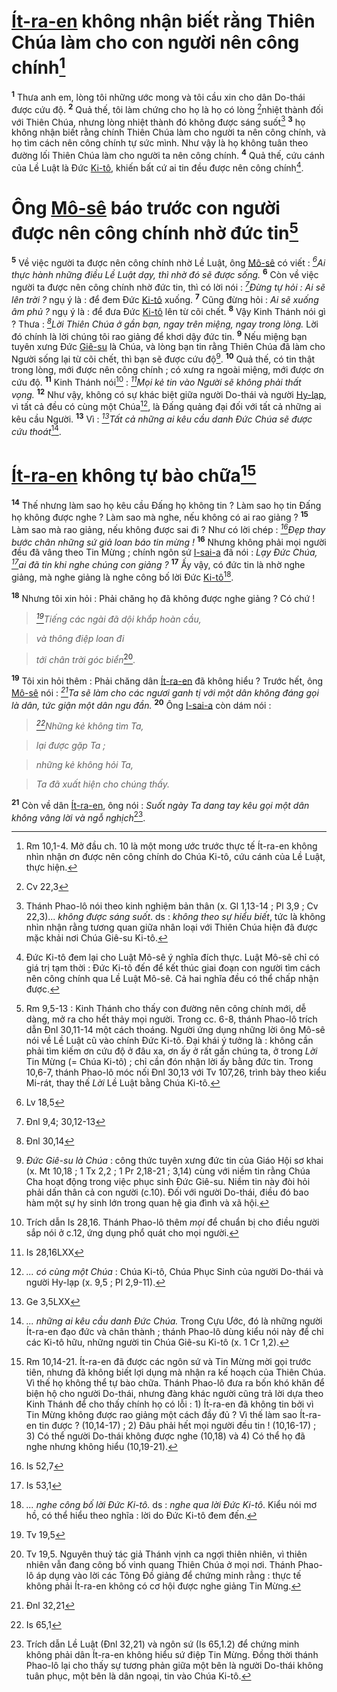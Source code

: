 # [Ít-ra-en]() không nhận biết rằng Thiên Chúa làm cho con người nên công chính[^1]
<sup><b>1</b></sup> Thưa anh em, lòng tôi những ước mong và tôi cầu xin cho dân Do-thái được cứu độ. <sup><b>2</b></sup> Quả thế, tôi làm chứng cho họ là họ có lòng [^1*]nhiệt thành đối với Thiên Chúa, nhưng lòng nhiệt thành đó không được sáng suốt[^2] <sup><b>3</b></sup> họ không nhận biết rằng chính Thiên Chúa làm cho người ta nên công chính, và họ tìm cách nên công chính tự sức mình. Như vậy là họ không tuân theo đường lối Thiên Chúa làm cho người ta nên công chính. <sup><b>4</b></sup> Quả thế, cứu cánh của Lề Luật là Đức [Ki-tô](), khiến bất cứ ai tin đều được nên công chính[^3].


# Ông [Mô-sê]() báo trước con người được nên công chính nhờ đức tin[^4]
<sup><b>5</b></sup> Về việc người ta được nên công chính nhờ Lề Luật, ông [Mô-sê]() có viết : *[^2*]Ai thực hành những điều Lề Luật dạy, thì nhờ đó sẽ được sống.* <sup><b>6</b></sup> Còn về việc người ta được nên công chính nhờ đức tin, thì có lời nói : *[^3*]Đừng tự hỏi : Ai sẽ lên trời ?* ngụ ý là : để đem Đức [Ki-tô]() xuống. <sup><b>7</b></sup> Cũng đừng hỏi : *Ai sẽ xuống âm phủ ?* ngụ ý là : để đưa Đức [Ki-tô]() lên từ cõi chết. <sup><b>8</b></sup> Vậy Kinh Thánh nói gì ? Thưa : *[^4*]Lời Thiên Chúa ở gần bạn, ngay trên miệng, ngay trong lòng.* Lời đó chính là lời chúng tôi rao giảng để khơi dậy đức tin. <sup><b>9</b></sup> Nếu miệng bạn tuyên xưng Đức [Giê-su]() là Chúa, và lòng bạn tin rằng Thiên Chúa đã làm cho Người sống lại từ cõi chết, thì bạn sẽ được cứu độ[^5]. <sup><b>10</b></sup> Quả thế, có tin thật trong lòng, mới được nên công chính ; có xưng ra ngoài miệng, mới được ơn cứu độ. <sup><b>11</b></sup> Kinh Thánh nói[^6] : *[^5*]Mọi kẻ tin vào Người sẽ không phải thất vọng.* <sup><b>12</b></sup> Như vậy, không có sự khác biệt giữa người Do-thái và người [Hy-lạp](), vì tất cả đều có cùng một Chúa[^7], là Đấng quảng đại đối với tất cả những ai kêu cầu Người. <sup><b>13</b></sup> Vì : *[^6*]Tất cả những ai kêu cầu danh Đức Chúa sẽ được cứu thoát*[^8].


# [Ít-ra-en]() không tự bào chữa[^9]
<sup><b>14</b></sup> Thế nhưng làm sao họ kêu cầu Đấng họ không tin ? Làm sao họ tin Đấng họ không được nghe ? Làm sao mà nghe, nếu không có ai rao giảng ? <sup><b>15</b></sup> Làm sao mà rao giảng, nếu không được sai đi ? Như có lời chép : *[^7*]Đẹp thay bước chân những sứ giả loan báo tin mừng !* <sup><b>16</b></sup> Nhưng không phải mọi người đều đã vâng theo Tin Mừng ; chính ngôn sứ [I-sai-a]() đã nói : *Lạy Đức Chúa, [^8*]ai đã tin khi nghe chúng con giảng ?* <sup><b>17</b></sup> Ấy vậy, có đức tin là nhờ nghe giảng, mà nghe giảng là nghe công bố lời Đức [Ki-tô]()[^10].

<sup><b>18</b></sup> Nhưng tôi xin hỏi : Phải chăng họ đã không được nghe giảng ? Có chứ !


> *[^9*]Tiếng các ngài đã dội khắp hoàn cầu,*
>


> *và thông điệp loan đi*
>


> *tới chân trời góc biển*[^11].
>

<sup><b>19</b></sup> Tôi xin hỏi thêm : Phải chăng dân [Ít-ra-en]() đã không hiểu ? Trước hết, ông [Mô-sê]() nói : *[^10*]Ta sẽ làm cho các ngươi ganh tị với một dân không đáng gọi là dân, tức giận một dân ngu đần.* <sup><b>20</b></sup> Ông [I-sai-a]() còn dám nói :


> *[^11*]Những kẻ không tìm Ta,*
>


> *lại được gặp Ta ;*
>


> *những kẻ không hỏi Ta,*
>


> *Ta đã xuất hiện cho chúng thấy.*
>

<sup><b>21</b></sup> Còn về dân [Ít-ra-en](), ông nói : *Suốt ngày Ta dang tay kêu gọi một dân không vâng lời và ngỗ nghịch*[^12].

[^1]: Rm 10,1-4. Mở đầu ch. 10 là một mong ước trước thực tế Ít-ra-en không nhìn nhận ơn được nên công chính do Chúa Ki-tô, cứu cánh của Lề Luật, thực hiện.
[^2]: Thánh Phao-lô nói theo kinh nghiệm bản thân (x. Gl 1,13-14 ; Pl 3,9 ; Cv 22,3)... *không được sáng suốt*. ds : *không theo sự hiểu biết*, tức là không nhìn nhận rằng tương quan giữa nhân loại với Thiên Chúa hiện đã được mặc khải nơi Chúa Giê-su Ki-tô.
[^3]: Đức Ki-tô đem lại cho Luật Mô-sê ý nghĩa đích thực. Luật Mô-sê chỉ có giá trị tạm thời : Đức Ki-tô đến để kết thúc giai đoạn con người tìm cách nên công chính qua Lề Luật Mô-sê. Cả hai nghĩa đều có thể chấp nhận được.
[^4]: Rm 9,5-13 : Kinh Thánh cho thấy con đường nên công chính mới, dễ dàng, mở ra cho hết thảy mọi người. Trong cc. 6-8, thánh Phao-lô trích dẫn Đnl 30,11-14 một cách thoáng. Người ứng dụng những lời ông Mô-sê nói về Lề Luật cũ vào chính Đức Ki-tô. Đại khái ý tưởng là : không cần phải tìm kiếm ơn cứu độ ở đâu xa, ơn ấy ở rất gần chúng ta, ở trong *Lời* Tin Mừng (= Chúa Ki-tô) ; chỉ cần đón nhận lời ấy bằng đức tin. Trong 10,6-7, thánh Phao-lô móc nối Đnl 30,13 với Tv 107,26, trình bày theo kiểu Mi-rát, thay thế *Lời* Lề Luật bằng Chúa Ki-tô.
[^5]: *Đức Giê-su là Chúa* : công thức tuyên xưng đức tin của Giáo Hội sơ khai (x. Mt 10,18 ; 1 Tx 2,2 ; 1 Pr 2,18-21 ; 3,14) cùng với niềm tin rằng Chúa Cha hoạt động trong việc phục sinh Đức Giê-su. Niềm tin này đòi hỏi phải dấn thân cả con người (c.10). Đối với người Do-thái, điều đó bao hàm một sự hy sinh lớn trong quan hệ gia đình và xã hội.
[^6]: Trích dẫn Is 28,16. Thánh Phao-lô thêm *mọi* để chuẩn bị cho điều người sắp nói ở c.12, ứng dụng phổ quát cho mọi người.
[^7]: *... có cùng một Chúa* : Chúa Ki-tô, Chúa Phục Sinh của người Do-thái và người Hy-lạp (x. 9,5 ; Pl 2,9-11).
[^8]: *... những ai kêu cầu danh Đức Chúa.* Trong Cựu Ước, đó là những người Ít-ra-en đạo đức và chân thành ; thánh Phao-lô dùng kiểu nói này để chỉ các Ki-tô hữu, những người tin Chúa Giê-su Ki-tô (x. 1 Cr 1,2).
[^9]: Rm 10,14-21. Ít-ra-en đã được các ngôn sứ và Tin Mừng mời gọi trước tiên, nhưng đã không biết lợi dụng mà nhận ra kế hoạch của Thiên Chúa. Vì thế họ không thể tự bào chữa. Thánh Phao-lô đưa ra bốn khó khăn để biện hộ cho người Do-thái, nhưng đàng khác người cũng trả lời dựa theo Kinh Thánh để cho thấy chính họ có lỗi : 1) Ít-ra-en đã không tin bởi vì Tin Mừng không được rao giảng một cách đầy đủ ? Vì thế làm sao Ít-ra-en tin được ? (10,14-17) ; 2) Đâu phải hết mọi người đều tin ! (10,16-17) ; 3) Có thể người Do-thái không được nghe (10,18) và 4) Có thể họ đã nghe nhưng không hiểu (10,19-21).
[^10]: *... nghe công bố lời Đức Ki-tô.* ds : *nghe qua lời Đức Ki-tô*. Kiểu nói mơ hồ, có thể hiểu theo nghĩa : lời do Đức Ki-tô đem đến.
[^11]: Tv 19,5. Nguyên thuỷ tác giả Thánh vịnh ca ngợi thiên nhiên, vì thiên nhiên vẫn đang công bố vinh quang Thiên Chúa ở mọi nơi. Thánh Phao-lô áp dụng vào lời các Tông Đồ giảng để chứng minh rằng : thực tế không phải Ít-ra-en không có cơ hội được nghe giảng Tin Mừng.
[^12]: Trích dẫn Lề Luật (Đnl 32,21) và ngôn sứ (Is 65,1.2) để chứng minh không phải dân Ít-ra-en không hiểu sứ điệp Tin Mừng. Đồng thời thánh Phao-lô lại cho thấy sự tương phản giữa một bên là người Do-thái không tuân phục, một bên là dân ngoại, tin vào Chúa Ki-tô.
[^1*]: Cv 22,3
[^2*]: Lv 18,5
[^3*]: Đnl 9,4; 30,12-13
[^4*]: Đnl 30,14
[^5*]: Is 28,16LXX
[^6*]: Ge 3,5LXX
[^7*]: Is 52,7
[^8*]: Is 53,1
[^9*]: Tv 19,5
[^10*]: Đnl 32,21
[^11*]: Is 65,1
